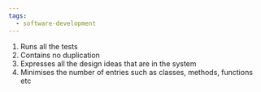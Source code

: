 ```yaml
---
tags:
  - software-development
---
```

1. Runs all the tests
2. Contains no duplication
3. Expresses all the design ideas that are in the system
4. Minimises the number of entries such as classes, methods, functions etc
